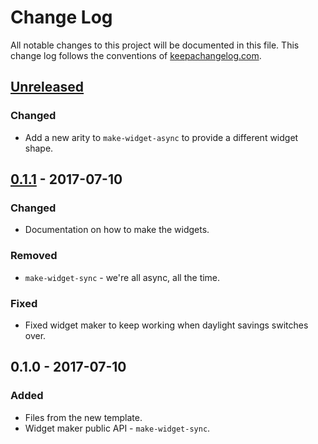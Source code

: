 # Change Log
All notable changes to this project will be documented in this file. This change log follows the conventions of [keepachangelog.com](http://keepachangelog.com/).

## [Unreleased]
### Changed
- Add a new arity to `make-widget-async` to provide a different widget shape.

## [0.1.1] - 2017-07-10
### Changed
- Documentation on how to make the widgets.

### Removed
- `make-widget-sync` - we're all async, all the time.

### Fixed
- Fixed widget maker to keep working when daylight savings switches over.

## 0.1.0 - 2017-07-10
### Added
- Files from the new template.
- Widget maker public API - `make-widget-sync`.

[Unreleased]: https://github.com/your-name/tic/compare/0.1.1...HEAD
[0.1.1]: https://github.com/your-name/tic/compare/0.1.0...0.1.1
